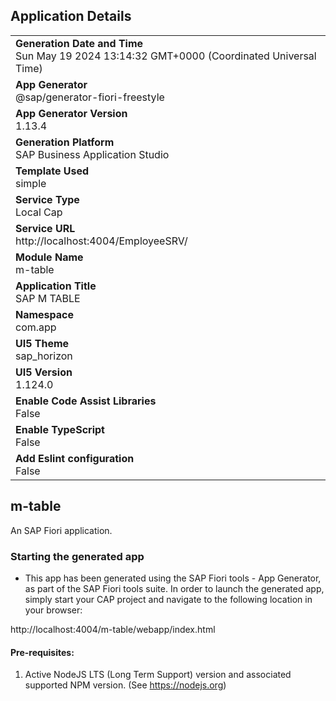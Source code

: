 ## Application Details
|               |
| ------------- |
|**Generation Date and Time**<br>Sun May 19 2024 13:14:32 GMT+0000 (Coordinated Universal Time)|
|**App Generator**<br>@sap/generator-fiori-freestyle|
|**App Generator Version**<br>1.13.4|
|**Generation Platform**<br>SAP Business Application Studio|
|**Template Used**<br>simple|
|**Service Type**<br>Local Cap|
|**Service URL**<br>http://localhost:4004/EmployeeSRV/
|**Module Name**<br>m-table|
|**Application Title**<br>SAP M TABLE|
|**Namespace**<br>com.app|
|**UI5 Theme**<br>sap_horizon|
|**UI5 Version**<br>1.124.0|
|**Enable Code Assist Libraries**<br>False|
|**Enable TypeScript**<br>False|
|**Add Eslint configuration**<br>False|

## m-table

An SAP Fiori application.

### Starting the generated app

-   This app has been generated using the SAP Fiori tools - App Generator, as part of the SAP Fiori tools suite.  In order to launch the generated app, simply start your CAP project and navigate to the following location in your browser:

http://localhost:4004/m-table/webapp/index.html

#### Pre-requisites:

1. Active NodeJS LTS (Long Term Support) version and associated supported NPM version.  (See https://nodejs.org)


